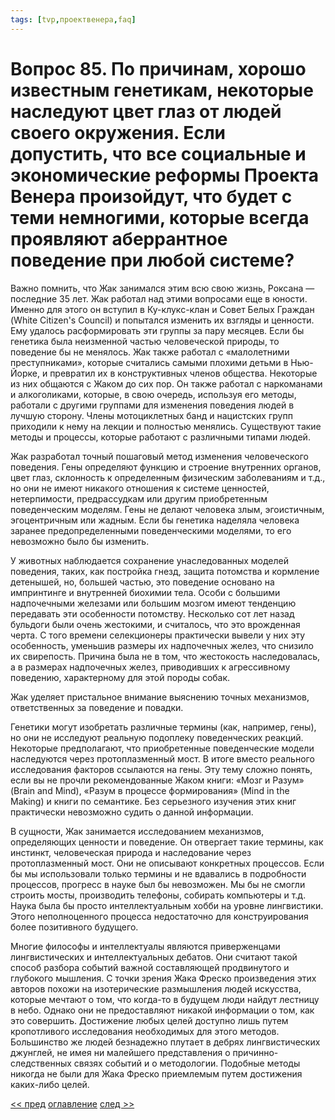 ```yaml
---
tags: [tvp,проектвенера,faq]
---
```

# Вопрос 85. По причинам, хорошо известным генетикам, некоторые наследуют цвет глаз от людей своего окружения. Если допустить, что все социальные и экономические реформы Проекта Венера произойдут, что будет с теми немногими, которые всегда проявляют аберрантное поведение при любой системе?

Важно помнить, что Жак занимался этим всю свою жизнь, Роксана — последние 35 лет. Жак работал над этими вопросами еще в юности. Именно для этого он вступил в Ку-клукс-клан и Совет Белых Граждан (White Citizen's Council) и попытался изменить их взгляды и ценности. Ему удалось расформировать эти группы за пару месяцев. Если бы генетика была неизменной частью человеческой природы, то поведение бы не менялось. Жак также работал с «малолетними преступниками», которые считались самыми плохими детьми в Нью-Йорке, и превратил их в конструктивных членов общества. Некоторые из них общаются с Жаком до сих пор. Он также работал с наркоманами и алкоголиками, которые, в свою очередь, используя его методы, работали с другими группами для изменения поведения людей в лучшую сторону. Члены мотоциклетных банд и нацистских групп приходили к нему на лекции и полностью менялись. Существуют такие методы и процессы, которые работают с различными типами людей.

Жак разработал точный пошаговый метод изменения человеческого поведения. Гены определяют функцию и строение внутренних органов, цвет глаз, склонность к определенным физическим заболеваниям и т.д., но они не имеют никакого отношения к системе ценностей, нетерпимости, предрассудкам или другим приобретенным поведенческим моделям. Гены не делают человека злым, эгоистичным, эгоцентричным или жадным. Если бы генетика наделяла человека заранее предопределенными поведенческими моделями, то его невозможно было бы изменить.

У животных наблюдается сохранение унаследованных моделей поведения, таких, как постройка гнезд, защита потомства и кормление детенышей, но, большей частью, это поведение основано на импринтинге и внутренней биохимии тела. Особи с большими надпочечными железами или большим мозгом имеют тенденцию передавать эти особенности потомству. Несколько сот лет назад бульдоги были очень жестокими, и считалось, что это врожденная черта. С того времени селекционеры практически вывели у них эту особенность, уменьшив размеры их надпочечных желез, что снизило их свирепость. Причина была не в том, что жестокость наследовалась, а в размерах надпочечных желез, приводивших к агрессивному поведению, характерному для этой породы собак.

Жак уделяет пристальное внимание выяснению точных механизмов, ответственных за поведение и повадки.

Генетики могут изобретать различные термины (как, например, гены), но они не исследуют реальную подоплеку поведенческих реакций. Некоторые предполагают, что приобретенные поведенческие модели наследуются через протоплазменный мост. В итоге вместо реального исследования факторов ссылаются на гены. Эту тему сложно понять, если вы не прочли рекомендованные Жаком книги: «Мозг и Разум» (Brain and Mind), «Разум в процессе формирования» (Mind in the Making) и книги по семантике. Без серьезного изучения этих книг практически невозможно судить о данной информации.

В сущности, Жак занимается исследованием механизмов, определяющих ценности и поведение. Он отвергает такие термины, как инстинкт, человеческая природа и наследование через протоплазменный мост. Они не описывают конкретных процессов. Если бы мы использовали только термины и не вдавались в подробности процессов, прогресс в науке был бы невозможен. Мы бы не смогли строить мосты, производить телефоны, собирать компьютеры и т.д. Наука была бы просто интеллектуальным хобби на уровне лингвистики. Этого неполноценного процесса недостаточно для конструирования более позитивного будущего.

Многие философы и интеллектуалы являются приверженцами лингвистических и интеллектуальных дебатов. Они считают такой способ разбора событий важной составляющей продвинутого и глубокого мышления. С точки зрения Жака Фреско произведения этих авторов похожи на изотерические размышления людей искусства, которые мечтают о том, что когда-то в будущем люди найдут лестницу в небо. Однако они не предоставляют никакой информации о том, как это совершить. Достижение любых целей доступно лишь путем кропотливого исследования необходимых для этого методов. Большинство же людей безнадежно плутает в дебрях лингвистических джунглей, не имея ни малейшего представления о причинно-следственных связях событий и о методологии. Подобные методы никогда не были для Жака Фреско приемлемым путем достижения каких-либо целей.

[<< пред](Вопрос%2084.%20А%20как%20быть%20с%20преступлениями%20на%20почве%20ревности.md) [оглавление](FAQ%20%D0%BF%D0%BE%20%D0%BF%D1%80%D0%BE%D0%B5%D0%BA%D1%82%D1%83%20%C2%AB%D0%92%D0%B5%D0%BD%D0%B5%D1%80%D0%B0%C2%BB.md) [след >>](Вопрос%2086.%20Поддерживаете%20ли%20Вы%20лишение%20жизни%20людей%20с%20аберрантным%20поведением.md)
